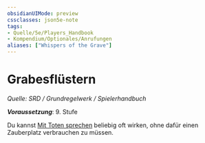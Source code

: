 ```yaml
---
obsidianUIMode: preview
cssclasses: json5e-note
tags:
- Quelle/5e/Players_Handbook
- Kompendium/Optionales/Anrufungen
aliases: ["Whispers of the Grave"]
---
```

# Grabesflüstern
*Quelle: SRD / Grundregelwerk / Spielerhandbuch*  

***Voraussetzung***: 9. Stufe

Du kannst [Mit Toten sprechen](../../Zauber/Mit-Toten-sprechen.md) beliebig oft wirken, ohne dafür einen Zauberplatz verbrauchen zu müssen.
 